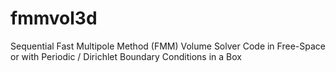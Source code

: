 # fmmvol3d
Sequential Fast Multipole Method (FMM) Volume Solver Code in Free-Space or with Periodic / Dirichlet Boundary Conditions in a Box
